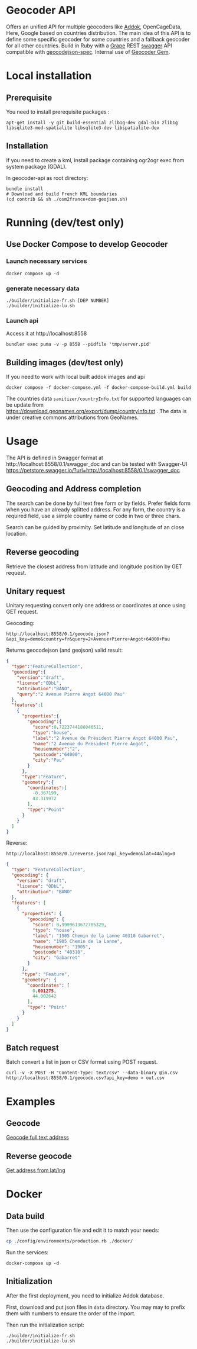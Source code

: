 # Geocoder API
Offers an unified API for multiple geocoders like [Addok](https://github.com/etalab/addok), OpenCageData, Here, Google based on countries distribution. The main idea of this API is to define some specific geocoder for some countries and a fallback geocoder for all other countries.
Build in Ruby with a [Grape](https://github.com/intridea/grape) REST [swagger](http://swagger.io/) API compatible with [geocodejson-spec](https://github.com/yohanboniface/geocodejson-spec). Internal use of [Geocoder Gem](https://github.com/alexreisner/geocoder).

# Local installation
## Prerequisite
You need to install prerequisite packages :

```
apt-get install -y git build-essential zlib1g-dev gdal-bin zlib1g libsqlite3-mod-spatialite libsqlite3-dev libspatialite-dev
```

## Installation
If you need to create a kml, install package containing ogr2ogr exec from system package (GDAL).

In geocoder-api as root directory:

```
bundle install
# Download and build French KML boundaries
(cd contrib && sh ./osm2france+dom-geojson.sh)
```

# Running (dev/test only)

## Use Docker Compose to develop Geocoder

### Launch necessary services
```
docker compose up -d
```

### generate necessary data
```
./builder/initialize-fr.sh [DEP NUMBER]
./builder/initialize-lu.sh
```

### Launch api
Access it at http://localhost:8558


```
bundler exec puma -v -p 8558 --pidfile 'tmp/server.pid'
```

## Building images (dev/test only)
If you need to work with local built addok images and api

```
docker compose -f docker-compose.yml -f docker-compose-build.yml build
```

The countries data `sanitizer/countryInfo.txt` for supported languages can be update from https://download.geonames.org/export/dump/countryInfo.txt . The data is under creative commons attributions from GeoNames.

# Usage
The API is defined in Swagger format at
http://localhost:8558/0.1/swagger_doc
and can be tested with Swagger-UI
https://petstore.swagger.io/?url=http://localhost:8558/0.1/swagger_doc

## Geocoding and Address completion
The search can be done by full text free form or by fields. Prefer fields form when you have an already splitted address. For any form, the country is a required field, use a simple country name or code in two or three chars.

Search can be guided by proximity. Set latitude and longitude of an close location.

## Reverse geocoding
Retrieve the closest address from latitude and longitude position by GET request.

## Unitary request
Unitary requesting convert only one address or coordinates at once using GET request.

Geocoding:

```
http://localhost:8558/0.1/geocode.json?&api_key=demo&country=fr&query=2+Avenue+Pierre+Angot+64000+Pau
```

Returns geocodejson (and geojson) valid result:
```json
{
  "type":"FeatureCollection",
  "geocoding":{
    "version":"draft",
    "licence":"ODbL",
    "attribution":"BANO",
    "query":"2 Avenue Pierre Angot 64000 Pau"
  },
  "features":[
    {
      "properties":{
        "geocoding":{
          "score":0.7223744186046511,
          "type":"house",
          "label":"2 Avenue du Président Pierre Angot 64000 Pau",
          "name":"2 Avenue du Président Pierre Angot",
          "housenumber":"2",
          "postcode":"64000",
          "city":"Pau"
        }
      },
      "type":"Feature",
      "geometry":{
        "coordinates":[
          -0.367199,
          43.319972
        ],
        "type":"Point"
      }
    }
  ]
}
```


Reverse:
```
http://localhost:8558/0.1/reverse.json?api_key=demo&lat=44&lng=0
```

```json
{
  "type": "FeatureCollection",
  "geocoding": {
    "version": "draft",
    "licence": "ODbL",
    "attribution": "BANO"
  },
  "features": [
    {
      "properties": {
        "geocoding": {
          "score": 0.9999613672785329,
          "type": "house",
          "label": "1905 Chemin de la Lanne 40310 Gabarret",
          "name": "1905 Chemin de la Lanne",
          "housenumber": "1905",
          "postcode": "40310",
          "city": "Gabarret"
        }
      },
      "type": "Feature",
      "geometry": {
        "coordinates": [
          0.001275,
          44.002642
        ],
        "type": "Point"
      }
    }
  ]
}
```

## Batch request
Batch convert a list in json or CSV format using POST request.

```
curl -v -X POST -H "Content-Type: text/csv" --data-binary @in.csv http://localhost:8558/0.1/geocode.csv?api_key=demo > out.csv
```

# Examples

## Geocode
[Geocode full text address](http://localhost:8558/geocode.html)

## Reverse geocode
[Get address from lat/lng](http://localhost:8558/reverse.html)


# Docker
## Data build
Then use the configuration file and edit it to match your needs:

```bash
cp ./config/environments/production.rb ./docker/
```

Run the services:
```
docker-compose up -d
```

## Initialization
After the first deployment, you need to initialize Addok database.

First, download and put json files in `data` directory. You may may to prefix them with numbers to ensure the order of the import.

Then run the initialization script:
```
./builder/initialize-fr.sh
./builder/initialize-lu.sh
```
